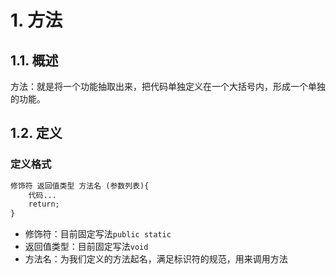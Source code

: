 # 1. 方法
## 1.1. 概述
方法：就是将一个功能抽取出来，把代码单独定义在一个大括号内，形成一个单独的功能。

## 1.2. 定义
### 定义格式
```html
修饰符 返回值类型 方法名 (参数列表){
    代码...
    return;
}
```
- 修饰符：目前固定写法`public static`
- 返回值类型：目前固定写法`void`
- 方法名：为我们定义的方法起名，满足标识符的规范，用来调用方法